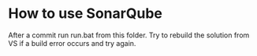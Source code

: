 # How to use SonarQube

After a commit run run.bat from this folder. 
Try to rebuild the solution from VS if a build error occurs and try again.